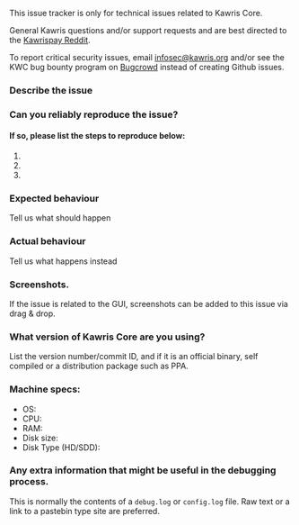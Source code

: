 <!--- Remove sections that do not apply -->

This issue tracker is only for technical issues related to Kawris Core.

General Kawris questions and/or support requests and are best directed to the [Kawrispay Reddit](https://www.reddit.com/r/kawrispay/).

To report critical security issues, email infosec@kawris.org and/or see the KWC bug bounty program on [Bugcrowd](https://bugcrowd.com/kawrisdigitalcash) instead of creating Github issues.

### Describe the issue

### Can you reliably reproduce the issue?
#### If so, please list the steps to reproduce below:
1.
2.
3.

### Expected behaviour
Tell us what should happen

### Actual behaviour
Tell us what happens instead

### Screenshots.
If the issue is related to the GUI, screenshots can be added to this issue via drag & drop.

### What version of Kawris Core are you using?
List the version number/commit ID, and if it is an official binary, self compiled or a distribution package such as PPA.

### Machine specs:
- OS:
- CPU:
- RAM:
- Disk size:
- Disk Type (HD/SDD):

### Any extra information that might be useful in the debugging process.
This is normally the contents of a `debug.log` or `config.log` file. Raw text or a link to a pastebin type site are preferred.
